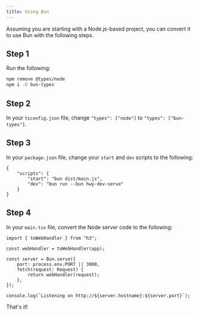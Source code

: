 ```yaml
---
title: Using Bun
---
```


Assuming you are starting with a Node.js-based project, you can convert it to use Bun with the following steps.

## Step 1

Run the following:

```sh
npm remove @types/node
npm i -D bun-types
```

## Step 2

In your `tsconfig.json` file, change `"types": ["node"]` to `"types": ["bun-types"]`.

## Step 3

In your `package.json` file, change your `start` and `dev` scripts to the following:

```jsonc
{
	"scripts": {
		"start": "bun dist/main.js",
		"dev": "bun run --bun hwy-dev-serve"
	}
}
```

## Step 4

In your `main.tsx` file, convert the Node server code to the following:

```tsx
import { toWebHandler } from "h3";

const webHandler = toWebHandler(app);

const server = Bun.serve({
	port: process.env.PORT || 3000,
	fetch(request: Request) {
		return webHandler(request);
	},
});

console.log(`Listening on http://${server.hostname}:${server.port}`);
```

That's it!
